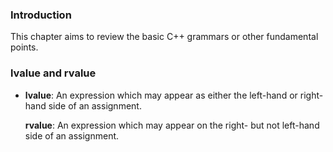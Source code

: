 ### Introduction

This chapter aims to review the basic C++ grammars or other fundamental points.

### lvalue and rvalue

- **lvalue**: An expression which may appear as either the left-hand or right-hand side of an assignment.

    **rvalue**: An expression which may appear on the right- but not left-hand side of an assignment.

